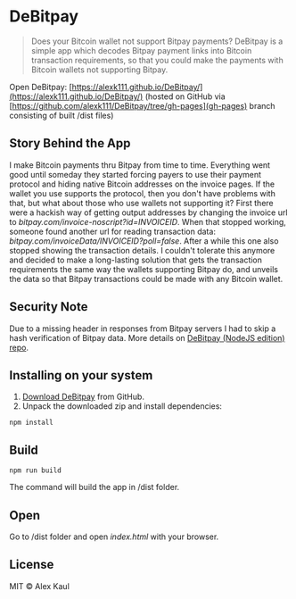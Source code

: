 # DeBitpay

> Does your Bitcoin wallet not support Bitpay payments? DeBitpay is a simple app which decodes Bitpay payment links into Bitcoin transaction requirements, so that you could make the payments with Bitcoin wallets not supporting Bitpay.

Open DeBitpay: [https://alexk111.github.io/DeBitpay/](https://alexk111.github.io/DeBitpay/) (hosted on GitHub via [https://github.com/alexk111/DeBitpay/tree/gh-pages](gh-pages) branch consisting of built /dist files)

## Story Behind the App

I make Bitcoin payments thru Bitpay from time to time. Everything went good until someday they started forcing payers to use their payment protocol and hiding native Bitcoin addresses on the invoice pages. If the wallet you use supports the protocol, then you don't have problems with that, but what about those who use wallets not supporting it? First there were a hackish way of getting output addresses by changing the invoice url to *bitpay.com/invoice-noscript?id=INVOICEID*. When that stopped working, someone found another url for reading transaction data: *bitpay.com/invoiceData/INVOICEID?poll=false*. After a while this one also stopped showing the transaction details. I couldn't tolerate this anymore and decided to make a long-lasting solution that gets the transaction requirements the same way the wallets supporting Bitpay do, and unveils the data so that Bitpay transactions could be made with any Bitcoin wallet.

## Security Note

Due to a missing header in responses from Bitpay servers I had to skip a hash verification of Bitpay data. More details on [DeBitpay (NodeJS edition) repo](https://github.com/alexk111/DeBitpay-nodejs).

## Installing on your system

1. [Download DeBitpay](https://github.com/alexk111/DeBitpay/archive/master.zip) from GitHub.
2. Unpack the downloaded zip and install dependencies:

```
npm install
```

## Build

```
npm run build
```

The command will build the app in /dist folder.

## Open

Go to /dist folder and open *index.html* with your browser.

## License

MIT © Alex Kaul


